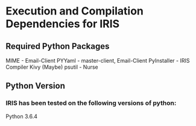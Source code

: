 # Execution and Compilation Dependencies for IRIS

## Required Python Packages
MIME - Email-Client
PYYaml - master-client, Email-Client
PyInstaller - IRIS Compiler
Kivy (Maybe)
psutil - Nurse

## Python Version
### IRIS has been tested on the following versions of python:
Python 3.6.4

